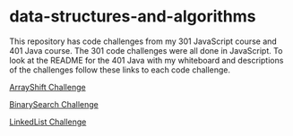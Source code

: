 # data-structures-and-algorithms

This repository has code challenges from my 301 JavaScript course and 401 Java course. The 301 code challenges were all done in JavaScript. To look at the README for the 401 Java with my whiteboard and descriptions of the challenges follow these links to each code challenge. 

[ArrayShift Challenge](https://github.com/c23-repo/data-structures-and-algorithms/blob/master/code401Challenges/assets/README.md/ArrayShift.md)

[BinarySearch Challenge](https://github.com/c23-repo/data-structures-and-algorithms/blob/master/code401Challenges/assets/README.md/BinarySearch.md)

[LinkedList Challenge](https://github.com/c23-repo/data-structures-and-algorithms/blob/master/code401Challenges/assets/README.md/LinkedList.md)
